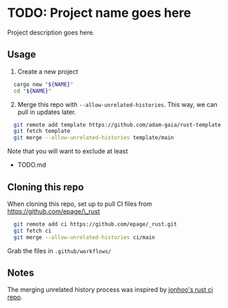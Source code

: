 <div class="oranda-hide">

# TODO: Project name goes here

</div>

Project description goes here.

## Usage

1. Create a new project

```bash
  cargo new "${NAME}"
  cd "${NAME}"
```

2. Merge this repo with `--allow-unrelated-histories`. This way, we can pull in updates later.

```bash
  git remote add template https://github.com/adam-gaia/rust-template
  git fetch template
  git merge --allow-unrelated-histories template/main
```

Note that you will want to exclude at least

- TODO.md

## Cloning this repo

When cloning this repo, set up to pull CI files from https://github.com/epage/\_rust

```bash
  git remote add ci https://github.com/epage/_rust.git
  git fetch ci
  git merge --allow-unrelated-histories ci/main
```

Grab the files in `.github/workflows/`

## Notes

The merging unrelated history process was inspired by [jonhoo's rust ci repo](https://github.com/jonhoo/rust-ci-conf/blob/main/.github/DOCS.md).
